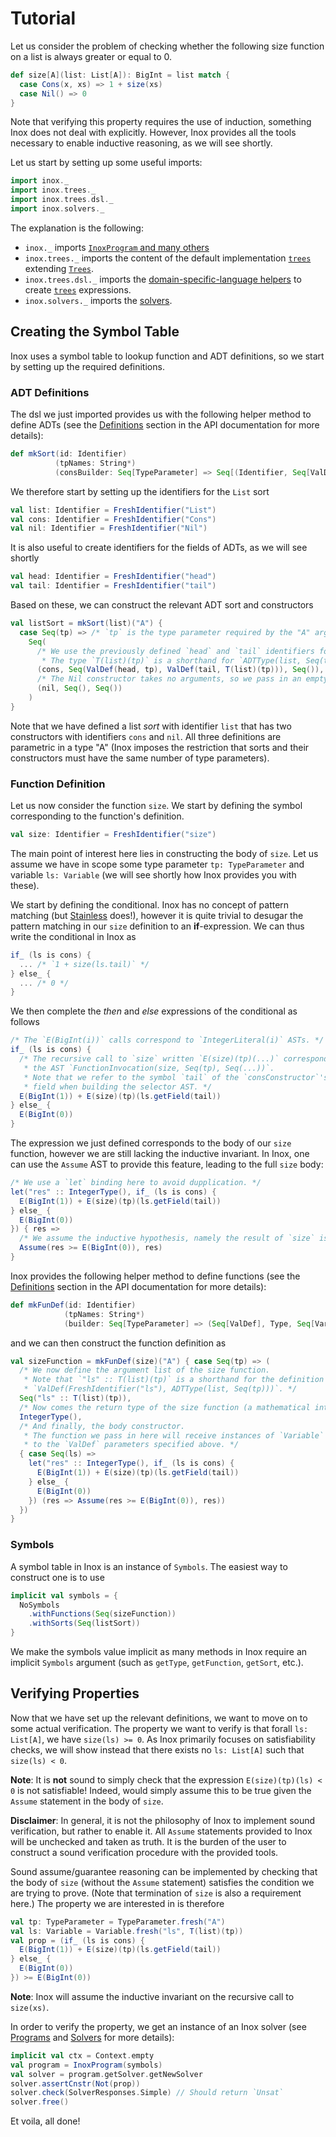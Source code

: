 Tutorial
========

[//]: # (The documentation source are stored in src/main/doc/, while doc/ contains the autogenerated version by `tut`.)

Let us consider the problem of checking whether the following size function on a list is always greater or equal to 0.
```scala
def size[A](list: List[A]): BigInt = list match {
  case Cons(x, xs) => 1 + size(xs)
  case Nil() => 0
}
```

Note that verifying this property requires the use of induction, something Inox does not deal with explicitly.
However, Inox provides all the tools necessary to enable inductive reasoning, as we will see shortly.

Let us start by setting up some useful imports:

```scala
import inox._
import inox.trees._
import inox.trees.dsl._
import inox.solvers._
```

The explanation is the following:
- `inox._` imports [`InoxProgram` and many others](/src/main/scala/inox/package.scala#L19)
- `inox.trees._` imports the content of the default implementation [`trees`](/src/main/scala/inox/package.scala#L58) extending [`Trees`](/src/main/scala/inox/ast/Trees.scala#L10).
- `inox.trees.dsl._` imports the [domain-specific-language helpers](/src/main/scala/inox/ast/DSL.scala#L20) to create [`trees`](/src/main/scala/inox/package.scala#L58) expressions.
- `inox.solvers._` imports the [solvers](/src/main/scala/inox/solvers/package.scala#L8).

## Creating the Symbol Table

Inox uses a symbol table to lookup function and ADT definitions, so we start by setting up the
required definitions.

### ADT Definitions

The dsl we just imported provides us with the following helper method to define ADTs (see
the [Definitions](/doc/API.md#definitions) section in the API documentation for more details):

```scala
def mkSort(id: Identifier)
          (tpNames: String*)
          (consBuilder: Seq[TypeParameter] => Seq[(Identifier, Seq[ValDef], Seq[Flag])]): ADTSort
```

We therefore start by setting up the identifiers for the `List` sort
```scala
val list: Identifier = FreshIdentifier("List")
val cons: Identifier = FreshIdentifier("Cons")
val nil: Identifier = FreshIdentifier("Nil")
```
It is also useful to create identifiers for the fields of ADTs, as we will see shortly
```scala
val head: Identifier = FreshIdentifier("head")
val tail: Identifier = FreshIdentifier("tail")
```

Based on these, we can construct the relevant ADT sort and constructors
```scala
val listSort = mkSort(list)("A") {
  case Seq(tp) => /* `tp` is the type parameter required by the "A" argument to `mkSort`. */
    Seq(
      /* We use the previously defined `head` and `tail` identifiers for the fields' symbols.
       * The type `T(list)(tp)` is a shorthand for `ADTType(list, Seq(tp))`. */
      (cons, Seq(ValDef(head, tp), ValDef(tail, T(list)(tp))), Seq()),
      /* The Nil constructor takes no arguments, so we pass in an empty seq. */
      (nil, Seq(), Seq())
    )
}
```
Note that we have defined a list *sort* with identifier `list` that has two constructors with identifiers
`cons` and `nil`. All three definitions are parametric in a type "A" (Inox imposes the restriction that
sorts and their constructors must have the same number of type parameters).

### Function Definition

Let us now consider the function `size`. We start by defining the symbol corresponding to the function's definition.
```scala
val size: Identifier = FreshIdentifier("size")
```

The main point of interest here lies in constructing the body of `size`. Let us assume we have in scope
some type parameter `tp: TypeParameter` and variable `ls: Variable` (we will see shortly how Inox provides you
with these).

We start by defining the conditional. Inox has no concept of pattern matching
(but [Stainless](https://github.com/epfl-lara/stainless) does!), however it is quite trivial to desugar
the pattern matching in our `size` definition to an __if__-expression. We can thus write the conditional in
Inox as
```scala
if_ (ls is cons) {
  ... /* `1 + size(ls.tail)` */
} else_ {
  ... /* 0 */
}
```
We then complete the *then* and *else* expressions of the conditional as follows
```scala
/* The `E(BigInt(i))` calls correspond to `IntegerLiteral(i)` ASTs. */
if_ (ls is cons) {
  /* The recursive call to `size` written `E(size)(tp)(...)` corresponds to
   * the AST `FunctionInvocation(size, Seq(tp), Seq(...))`.
   * Note that we refer to the symbol `tail` of the `consConstructor`'s second
   * field when building the selector AST. */
  E(BigInt(1)) + E(size)(tp)(ls.getField(tail))
} else_ {
  E(BigInt(0))
}
```
The expression we just defined corresponds to the body of our `size` function, however we are
still lacking the inductive invariant. In Inox, one can use the `Assume` AST to provide this feature,
leading to the full `size` body:
```scala
/* We use a `let` binding here to avoid dupplication. */
let("res" :: IntegerType(), if_ (ls is cons) {
  E(BigInt(1)) + E(size)(tp)(ls.getField(tail))
} else_ {
  E(BigInt(0))
}) { res =>
  /* We assume the inductive hypothesis, namely the result of `size` is greater or equal to 0. */
  Assume(res >= E(BigInt(0)), res)
}
```

Inox provides the following helper method to define functions (see
the [Definitions](/doc/API.md#definitions) section in the API documentation for more details):
```scala
def mkFunDef(id: Identifier)
            (tpNames: String*)
            (builder: Seq[TypeParameter] => (Seq[ValDef], Type, Seq[Variable] => Expr)): FunDef
```
and we can then construct the function definition as
```scala
val sizeFunction = mkFunDef(size)("A") { case Seq(tp) => (
  /* We now define the argument list of the size function.
   * Note that `"ls" :: T(list)(tp)` is a shorthand for the definition
   * `ValDef(FreshIdentifier("ls"), ADTType(list, Seq(tp)))`. */
  Seq("ls" :: T(list)(tp)),
  /* Now comes the return type of the size function (a mathematical integer). */
  IntegerType(),
  /* And finally, the body constructor.
   * The function we pass in here will receive instances of `Variable` corresponding
   * to the `ValDef` parameters specified above. */
  { case Seq(ls) =>
    let("res" :: IntegerType(), if_ (ls is cons) {
      E(BigInt(1)) + E(size)(tp)(ls.getField(tail))
    } else_ {
      E(BigInt(0))
    }) (res => Assume(res >= E(BigInt(0)), res))
  })
}
```

### Symbols

A symbol table in Inox is an instance of `Symbols`. The easiest way to construct one is to use
```scala
implicit val symbols = {
  NoSymbols
    .withFunctions(Seq(sizeFunction))
    .withSorts(Seq(listSort))
}
```
We make the symbols value implicit as many methods in Inox require an implicit `Symbols` argument
(such as `getType`, `getFunction`, `getSort`, etc.).

## Verifying Properties

Now that we have set up the relevant definitions, we want to move on to some actual verification.
The property we want to verify is that forall `ls: List[A]`, we have `size(ls) >= 0`. As Inox
primarily focuses on satisfiability checks, we will show instead that there exists no
`ls: List[A]` such that `size(ls) < 0`.

__Note__: It is __not__ sound to simply check that the expression `E(size)(tp)(ls) < 0` is not
satisfiable! Indeed, would simply assume this to be true given the `Assume` statement in the body of
`size`.

__Disclaimer__: In general, it is not the philosophy of Inox to implement sound verification, but
rather to enable it. All `Assume` statements provided to Inox will be unchecked and taken as truth.
It is the burden of the user to construct a sound verification procedure with the provided tools.

Sound assume/guarantee reasoning can be implemented by checking that the body of `size` (without
the `Assume` statement) satisfies the condition we are trying to prove. (Note that termination of
`size` is also a requirement here.) The property we are interested in is therefore
```scala
val tp: TypeParameter = TypeParameter.fresh("A")
val ls: Variable = Variable.fresh("ls", T(list)(tp))
val prop = (if_ (ls is cons) {
  E(BigInt(1)) + E(size)(tp)(ls.getField(tail))
} else_ {
  E(BigInt(0))
}) >= E(BigInt(0))
```
__Note__: Inox will assume the inductive invariant on the recursive call to `size(xs)`.

In order to verify the property, we get an instance of an Inox solver (see
[Programs](/doc/API.md#programs) and [Solvers](/doc/API.md#solvers) for more details):
```scala
implicit val ctx = Context.empty
val program = InoxProgram(symbols)
val solver = program.getSolver.getNewSolver
solver.assertCnstr(Not(prop))
solver.check(SolverResponses.Simple) // Should return `Unsat`
solver.free()
```
Et voila, all done!
